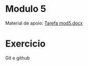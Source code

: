 # Modulo 5

Material de apoio: [Tarefa mod5.docx](https://github.com/michelecodes/backend-modulo-5/files/14135808/Tarefa.mod5.docx)

# Exercicio 

Git e github
